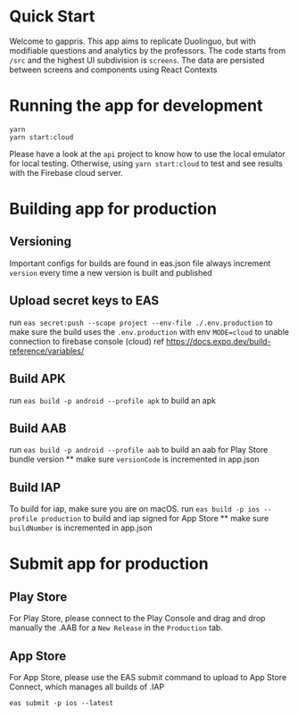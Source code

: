 # Quick Start

Welcome to gappris. This app aims to replicate Duolinguo, but with modifiable questions and analytics by the professors.
The code starts from `/src` and the highest UI subdivision is `screens`. The data are persisted between screens and components using React Contexts

# Running the app for development

```
yarn
yarn start:cloud
```

Please have a look at the `api` project to know how to use the local emulator for local testing. Otherwise, using `yarn start:cloud` to test and see results with the Firebase cloud server.

# Building app for production

## Versioning

Important configs for builds are found in eas.json file
always increment `version` every time a new version is built and published

## Upload secret keys to EAS

run `eas secret:push --scope project --env-file ./.env.production`
to make sure the build uses the `.env.production` with env `MODE=cloud`
to unable connection to firebase console (cloud)
ref https://docs.expo.dev/build-reference/variables/

## Build APK

run `eas build -p android --profile apk`
to build an apk

## Build AAB

run `eas build -p android --profile aab`
to build an aab for Play Store bundle version
\*\* make sure `versionCode` is incremented in app.json

## Build IAP

To build for iap, make sure you are on macOS.
run `eas build -p ios --profile production`
to build and iap signed for App Store
\*\* make sure `buildNumber` is incremented in app.json

# Submit app for production

## Play Store

For Play Store, please connect to the Play Console and drag and drop manually the .AAB for a `New Release` in the `Production` tab.

## App Store

For App Store, please use the EAS submit command to upload to App Store Connect, which manages all builds of .IAP

```
eas submit -p ios --latest
```
